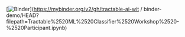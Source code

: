 [![Binder](https://mybinder.org/badge_logo.svg)](https://mybinder.org/v2/gh/tractable-ai-wit / binder-demo/HEAD?filepath=Tractable%2520ML%2520Classifier%2520Workshop%2520-%2520Participant.ipynb)
